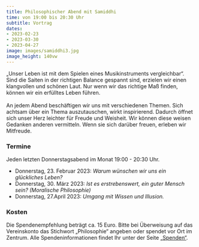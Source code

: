 ```yaml
---
title: Philosophischer Abend mit Samiddhi
time: von 19:00 bis 20:30 Uhr
subtitle: Vortrag
dates:
- 2023-02-23
- 2023-03-30
- 2023-04-27
image: images/samiddhi3.jpg
image_height: 140vw
---
```

„Unser Leben ist mit dem Spielen eines Musikinstruments vergleichbar“. Sind die Saiten in der richtigen Balance gespannt sind, erzielen wir einen klangvollen und schönen Laut. Nur wenn wir das richtige Maß finden, können wir ein erfülltes Leben führen.<br>
<br>
An jedem Abend beschäftigen wir uns mit verschiedenen Themen. Sich achtsam über ein Thema auszutauschen, wirkt inspirierend. Dadurch öffnet sich unser Herz leichter für Freude und Weisheit. Wir können diese weisen Gedanken anderen vermitteln. Wenn sie sich darüber freuen, erleben wir Mitfreude.

### Termine

Jeden letzten Donnerstagsabend im Monat 19:00 - 20:30 Uhr.

- Donnerstag, 23. Februar 2023: *Warum wünschen wir uns ein glückliches Leben?*
- Donnerstag, 30. März 2023: *Ist es erstrebenswert, ein guter Mensch sein? (Moralische Philosophie)*
- Donnerstag, 27.April 2023: *Umgang mit Wissen und Illusion.*

### Kosten

Die Spendenempfehlung beträgt ca. 15 Euro. Bitte bei Überweisung auf das Vereinskonto das Stichwort „Philosophie“ angeben oder spendet vor Ort im Zentrum. Alle Spendeninformationen findet Ihr unter der Seite [„Spenden“](spenden.html).
